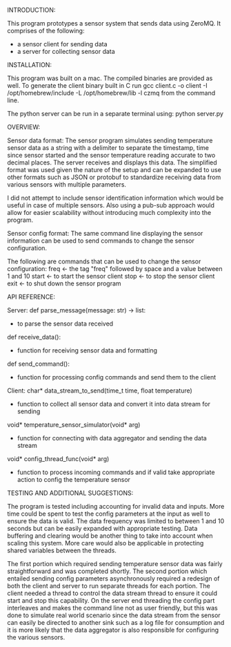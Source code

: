 INTRODUCTION:

This program prototypes a sensor system that sends data using ZeroMQ.
It comprises of the following:
- a sensor client for sending data
- a server for collecting sensor data


INSTALLATION:

This program was built on a mac.  The compiled binaries are provided as well.
To generate the client binary built in C run gcc client.c -o client -I /opt/homebrew/include -L /opt/homebrew/lib -l czmq from the command line.

The python server can be run in a separate terminal using: python server.py


OVERVIEW:

Sensor data format:
The sensor program simulates sending temperature sensor data as a string with a delimiter to separate the timestamp, time since sensor started and the sensor temperature reading accurate to two decimal places.  The server receives and displays this data.  The simplified format was used given the nature of the setup and can be expanded to use other formats such as JSON or protobuf to standardize receiving data from various sensors with multiple parameters.  

I did not attempt to include sensor identification information which would be useful in case of multiple sensors.  Also using a pub-sub approach would allow for easier scalability without introducing much complexity into the program.


Sensor config format:
The same command line displaying the sensor information can be used to send commands to change the sensor configuration.

The following are commands that can be used to change the sensor configuration:
freq <value> <- the tag "freq" followed by space and a value between 1 and 10
start <- to start the sensor client
stop <-  to stop the sensor client
exit <-  to shut down the sensor program


API REFERENCE:

Server:
def parse_message(message: str) -> list:
- to parse the sensor data received

def receive_data():
- function for receiving sensor data and formatting 

def send_command():
- function for processing config commands and send them to the client

Client:
char* data_stream_to_send(time_t time, float temperature)
- function to collect all sensor data and convert it into data stream for sending

void* temperature_sensor_simulator(void* arg)
- function for connecting with data aggregator and sending the data stream

void* config_thread_func(void* arg)
- function to process incoming commands and if valid take appropriate action to config the temperature sensor


TESTING AND ADDITIONAL SUGGESTIONS:

The program is tested including accounting for invalid data and inputs.  More time could be spent to test the config parameters at the input as well to ensure the data is valid.  The data frequency was limited to between 1 and 10 seconds but can be easily expanded with appropriate testing.  Data buffering and clearing would be another thing to take into account when scaling this system.  More care would also be applicable in protecting shared variables between the threads.  

The first portion which required sending temperature sensor data was fairly straightforward and was completed shortly.  The second portion which entailed sending config parameters asynchronously required a redesign of both the client and server to run separate threads for each portion.  The client needed a thread to control the data stream thread to ensure it could start and stop this capability.  On the server end threading the config part interleaves and makes the command line not as user friendly, but this was done to simulate real world scenario since the data stream from the sensor can easily be directed to another sink such as a log file for consumption and it is more likely that the data aggregator is also responsible for configuring the various sensors.
